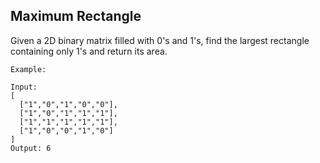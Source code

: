 ## Maximum Rectangle

Given a 2D binary matrix filled with 0's and 1's, find the largest rectangle containing only 1's and return its area.
```
Example:

Input:
[
  ["1","0","1","0","0"],
  ["1","0","1","1","1"],
  ["1","1","1","1","1"],
  ["1","0","0","1","0"]
]
Output: 6
```